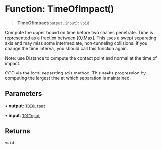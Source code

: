 # Function: TimeOfImpact()

> **TimeOfImpact**(`output`, `input`): `void`

Compute the upper bound on time before two shapes penetrate. Time is
represented as a fraction between [0,tMax]. This uses a swept separating axis
and may miss some intermediate, non-tunneling collisions. If you change the
time interval, you should call this function again.

Note: use Distance to compute the contact point and normal at the time of
impact.

CCD via the local separating axis method. This seeks progression by computing
the largest time at which separation is maintained.

## Parameters

• **output**: [`TOIOutput`](../classes/TOIOutput)

• **input**: [`TOIInput`](../classes/TOIInput)

## Returns

`void`
